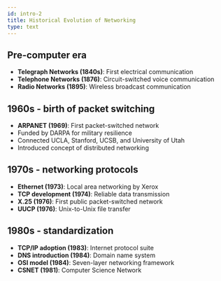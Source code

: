 ```yaml
---
id: intro-2
title: Historical Evolution of Networking
type: text
---
```



## Pre-computer era

- **Telegraph Networks (1840s)**: First electrical communication
- **Telephone Networks (1876)**: Circuit-switched voice communication
- **Radio Networks (1895)**: Wireless broadcast communication

## 1960s - birth of packet switching

- **ARPANET (1969)**: First packet-switched network
- Funded by DARPA for military resilience
- Connected UCLA, Stanford, UCSB, and University of Utah
- Introduced concept of distributed networking

## 1970s - networking protocols

- **Ethernet (1973)**: Local area networking by Xerox
- **TCP development (1974)**: Reliable data transmission
- **X.25 (1976)**: First public packet-switched network
- **UUCP (1976)**: Unix-to-Unix file transfer

## 1980s - standardization

- **TCP/IP adoption (1983)**: Internet protocol suite
- **DNS introduction (1984)**: Domain name system
- **OSI model (1984)**: Seven-layer networking framework
- **CSNET (1981)**: Computer Science Network